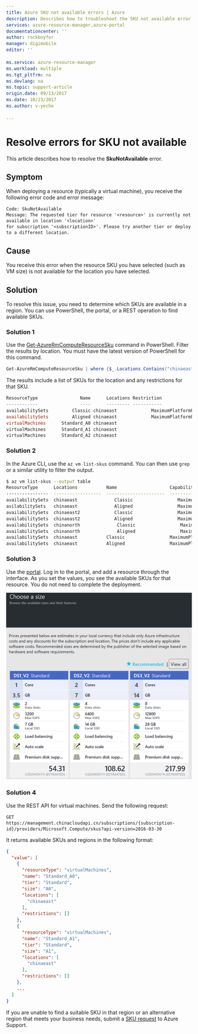 ```yaml
---
title: Azure SKU not available errors | Azure
description: Describes how to troubleshoot the SKU not available error during deployment.
services: azure-resource-manager,azure-portal
documentationcenter: ''
author: rockboyfor
manager: digimobile
editor: ''

ms.service: azure-resource-manager
ms.workload: multiple
ms.tgt_pltfrm: na
ms.devlang: na
ms.topic: support-article
origin.date: 09/13/2017
ms.date: 10/23/2017
ms.author: v-yeche

---
```

# Resolve errors for SKU not available

This article describes how to resolve the **SkuNotAvailable** error.

## Symptom

When deploying a resource (typically a virtual machine), you receive the following error code and error message:

```
Code: SkuNotAvailable
Message: The requested tier for resource '<resource>' is currently not available in location '<location>' 
for subscription '<subscriptionID>'. Please try another tier or deploy to a different location.
```

## Cause

You receive this error when the resource SKU you have selected (such as VM size) is not available for the location you have selected.

## Solution

To resolve this issue, you need to determine which SKUs are available in a region. You can use PowerShell, the portal, or a REST operation to find available SKUs.

### Solution 1

Use the [Get-AzureRmComputeResourceSku](https://docs.microsoft.com/powershell/module/azurerm.compute/get-azurermcomputeresourcesku) command in PowerShell. Filter the results by location. You must have the latest version of PowerShell for this command.

```powershell
Get-AzureRmComputeResourceSku | where {$_.Locations.Contains("chinaeast")}
```

The results include a list of SKUs for the location and any restrictions for that SKU.

```powershell
ResourceType                Name      Locations Restriction                      Capability Value
------------                ----      --------- -----------                      ---------- -----
availabilitySets         Classic chinaeast             MaximumPlatformFaultDomainCount     3
availabilitySets         Aligned chinaeast             MaximumPlatformFaultDomainCount     3
virtualMachines      Standard_A0 chinaeast
virtualMachines      Standard_A1 chinaeast
virtualMachines      Standard_A2 chinaeast
```

### Solution 2

In the Azure CLI, use the `az vm list-skus` command. You can then use `grep` or a similar utility to filter the output.

```bash
$ az vm list-skus --output table
ResourceType      Locations           Name                    Capabilities                       Tier      Size           Restrictions
----------------  ------------------  ----------------------  ---------------------------------  --------  -------------  ---------------------------
availabilitySets  chinaeast              Classic                 MaximumPlatformFaultDomainCount=3
avilabilitySets   chinaeast              Aligned                 MaximumPlatformFaultDomainCount=3
availabilitySets  chinaeast2             Classic                 MaximumPlatformFaultDomainCount=3
availabilitySets  chinaeast2             Aligned                 MaximumPlatformFaultDomainCount=3
availabilitySets  chinanorth              Classic                 MaximumPlatformFaultDomainCount=3
availabilitySets  chinanorth              Aligned                 MaximumPlatformFaultDomainCount=3
availabilitySets  chinaeast           Classic                 MaximumPlatformFaultDomainCount=3
availabilitySets  chinaeast           Aligned                 MaximumPlatformFaultDomainCount=3
```

### Solution 3

Use the [portal](https://portal.azure.cn). Log in to the portal, and add a resource through the interface. As you set the values, you see the available SKUs for that resource. You do not need to complete the deployment.

![available SKUs](./media/resource-manager-sku-not-available-errors/view-sku.png)

### Solution 4

Use the REST API for virtual machines. Send the following request:

```HTTP 
GET
https://management.chinacloudapi.cn/subscriptions/{subscription-id}/providers/Microsoft.Compute/skus?api-version=2016-03-30
```

It returns available SKUs and regions in the following format:

```json
{
  "value": [
    {
      "resourceType": "virtualMachines",
      "name": "Standard_A0",
      "tier": "Standard",
      "size": "A0",
      "locations": [
        "chinaeast"
      ],
      "restrictions": []
    },
    {
      "resourceType": "virtualMachines",
      "name": "Standard_A1",
      "tier": "Standard",
      "size": "A1",
      "locations": [
        "chinaeast"
      ],
      "restrictions": []
    },
    ...
  ]
}
```

If you are unable to find a suitable SKU in that region or an alternative region that meets your business needs, submit a [SKU request](https://aka.ms/skurestriction) to Azure Support.

<!--Update_Description: new articles on resource manager sku not available errors-->